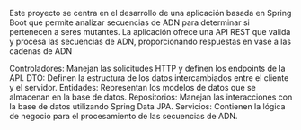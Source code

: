 Este proyecto se centra en el desarrollo de una aplicación basada en Spring Boot que permite analizar secuencias de ADN para determinar si pertenecen a seres mutantes.
La aplicación ofrece una API REST que valida y procesa las secuencias de ADN, proporcionando respuestas en vase a las cadenas de ADN

Controladores: Manejan las solicitudes HTTP y definen los endpoints de la API.
DTO: Definen la estructura de los datos intercambiados entre el cliente y el servidor.
Entidades: Representan los modelos de datos que se almacenan en la base de datos.
Repositorios: Manejan las interacciones con la base de datos utilizando Spring Data JPA.
Servicios: Contienen la lógica de negocio para el procesamiento de las secuencias de ADN.
